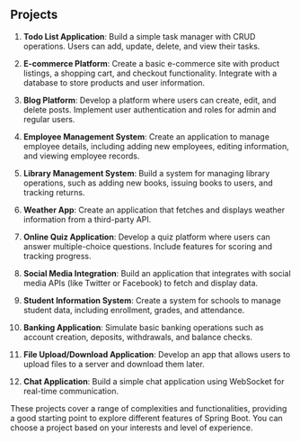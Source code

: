 ## Projects


1. **Todo List Application**: Build a simple task manager with CRUD operations. Users can add, update, delete, and view their tasks.

2. **E-commerce Platform**: Create a basic e-commerce site with product listings, a shopping cart, and checkout functionality. Integrate with a database to store products and user information.

3. **Blog Platform**: Develop a platform where users can create, edit, and delete posts. Implement user authentication and roles for admin and regular users.

4. **Employee Management System**: Create an application to manage employee details, including adding new employees, editing information, and viewing employee records.

5. **Library Management System**: Build a system for managing library operations, such as adding new books, issuing books to users, and tracking returns.

6. **Weather App**: Create an application that fetches and displays weather information from a third-party API.

7. **Online Quiz Application**: Develop a quiz platform where users can answer multiple-choice questions. Include features for scoring and tracking progress.

8. **Social Media Integration**: Build an application that integrates with social media APIs (like Twitter or Facebook) to fetch and display data.

9. **Student Information System**: Create a system for schools to manage student data, including enrollment, grades, and attendance.

10. **Banking Application**: Simulate basic banking operations such as account creation, deposits, withdrawals, and balance checks.

11. **File Upload/Download Application**: Develop an app that allows users to upload files to a server and download them later.

12. **Chat Application**: Build a simple chat application using WebSocket for real-time communication.

These projects cover a range of complexities and functionalities, providing a good starting point to explore different features of Spring Boot. You can choose a project based on your interests and level of experience.